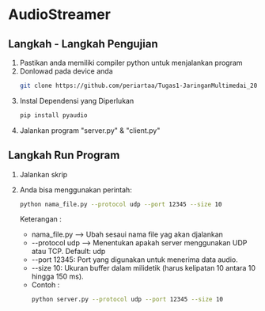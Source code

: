 # AudioStreamer

## Langkah - Langkah Pengujian
1. Pastikan anda memiliki compiler python untuk menjalankan program
2. Donlowad pada device anda
   ``` Bash
   git clone https://github.com/periartaa/Tugas1-JaringanMultimedai_2025.git
   ```
4. Instal Dependensi yang Diperlukan
   ``` Bash
   pip install pyaudio
   ```
5. Jalankan program "server.py" & "client.py"


## Langkah Run Program
1. Jalankan skrip
2. Anda bisa menggunakan perintah:
   ``` Bash
   python nama_file.py --protocol udp --port 12345 --size 10
   ```

   Keterangan :
   - nama_file.py --> Ubah sesaui nama file yag akan djalankan
   - --protocol udp --> Menentukan apakah server menggunakan UDP atau TCP. Default: udp
   - --port 12345: Port yang digunakan untuk menerima data audio.
   - --size 10: Ukuran buffer dalam milidetik (harus kelipatan 10 antara 10 hingga 150 ms).
   - Contoh :
     ``` Bash
     python server.py --protocol udp --port 12345 --size 10
     ```
